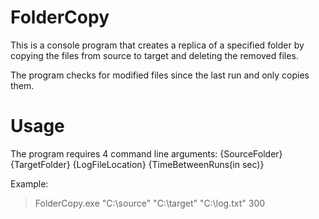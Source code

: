 # FolderCopy

This is a console program that creates a replica of a specified folder by copying the files from source to target and deleting the removed files.

The program checks for modified files since the last run and only copies them.


# Usage

The program requires 4 command line arguments:
{SourceFolder} {TargetFolder} {LogFileLocation} {TimeBetweenRuns(in sec)}

Example:
>FolderCopy.exe "C:\source" "C:\target" "C:\log.txt" 300


